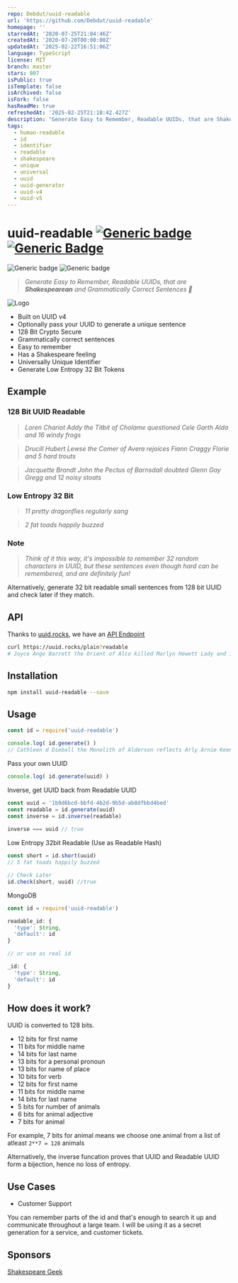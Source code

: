```yaml
---
repo: Debdut/uuid-readable
url: 'https://github.com/Debdut/uuid-readable'
homepage: ''
starredAt: '2020-07-25T21:04:46Z'
createdAt: '2020-07-20T00:00:00Z'
updatedAt: '2025-02-22T16:51:06Z'
language: TypeScript
license: MIT
branch: master
stars: 807
isPublic: true
isTemplate: false
isArchived: false
isFork: false
hasReadMe: true
refreshedAt: '2025-02-25T21:18:42.427Z'
description: "Generate Easy to Remember, Readable UUIDs, that are Shakespearean and Grammatically Correct Sentences \U0001F973"
tags:
  - human-readable
  - id
  - identifier
  - readable
  - shakespeare
  - unique
  - universal
  - uuid
  - uuid-generator
  - uuid-v4
  - uuid-v5
---
```


# uuid-readable [![Generic badge](https://img.shields.io/twitter/follow/KarmakarDebdut?style=social)](https://twitter.com/KarmakarDebdut) [![Generic Badge](https://img.shields.io/twitter/url?style=social&url=https%3A%2F%2Fctt.ac%2F9y3cf)](https://ctt.ac/9y3cf)

![Generic badge](https://img.shields.io/badge/build-success-brightgreen.svg) ![Generic badge](https://img.shields.io/badge/tests-100%25-brightgreen.svg)

> _Generate Easy to Remember, Readable UUIDs, that are **Shakespearean** and Grammatically Correct Sentences 🥳_

![Logo](/assets/logo.png)

- Built on UUID v4
- Optionally pass your UUID to generate a unique sentence
- 128 Bit Crypto Secure
- Grammatically correct sentences
- Easy to remember
- Has a Shakespeare feeling
- Universally Unique Identifier
- Generate Low Entropy 32 Bit Tokens

## Example

### 128 Bit UUID Readable

> _Loren Chariot Addy the Titbit of Cholame questioned Cele Garth Alda and 16 windy frogs_

> _Drucill Hubert Lewse the Comer of Avera rejoices Fiann Craggy Florie and 5 hard trouts_

> _Jacquette Brandt John the Pectus of Barnsdall doubted Glenn Gay Gregg and 12 noisy stoats_

### Low Entropy 32 Bit

> _11 pretty dragonflies regularly sang_

> _2 fat toads happily buzzed_

### Note 

> _Think of it this way, it's impossible to remember 32 random characters in UUID, but these sentences even though hard can be remembered, and are definitely fun!_

Alternatively, generate 32 bit readable small sentences from 128 bit UUID and check later if they match.

## API

Thanks to [uuid.rocks](https://uuid.rocks), we have an [API Endpoint](https://uuid.rocks/plain?readable)

```sh
curl https://uuid.rocks/plain?readable
# Joyce Ange Barrett the Orient of Alco killed Marlyn Hewett Lady and 11 strong bulls
```

## Installation

```sh
npm install uuid-readable --save
```

## Usage

```js
const id = require('uuid-readable')

console.log( id.generate() )
// Cathleen d Dieball the Monolith of Alderson reflects Arly Arnie Keenan and 18 large ants
```

Pass your own UUID

```js
console.log( id.generate(uuid) )
```

Inverse, get UUID back from Readable UUID

```js
const uuid = '1b9d6bcd-bbfd-4b2d-9b5d-ab8dfbbd4bed'
const readable = id.generate(uuid)
const inverse = id.inverse(readable)
 
inverse === uuid // true
```

Low Entropy 32bit Readable (Use as Readable Hash)

```js
const short = id.short(uuid)
// 5 fat toads happily buzzed

// Check Later
id.check(short, uuid) //true
```

MongoDB

```js
const id = require('uuid-readable')

readable_id: {
  'type': String,
  'default': id
}

// or use as real id

_id: {
  'type': String,
  'default': id
}
```

## How does it work?

UUID is converted to 128 bits. 

- 12 bits for first name
- 11 bits for middle name
- 14 bits for last name
- 13 bits for a personal pronoun
- 13 bits for name of place
- 10 bits for verb
- 12 bits for first name
- 11 bits for middle name
- 14 bits for last name
- 5 bits for number of animals
- 6 bits for animal adjective
- 7 bits for animal

For example, 7 bits for animal means we choose one animal from a list of atleast `2**7 = 128` animals

Alternatively, the inverse funcation proves that UUID and Readable UUID form a bijection, hence no loss of entropy.

## Use Cases

- Customer Support

You can remember parts of the id and that's enough to search it up and communicate throughout a large team. I will be using it as a secret generation for a service, and customer tickets.

## Sponsors

[Shakespeare Geek](http://www.shakespearegeek.com)
